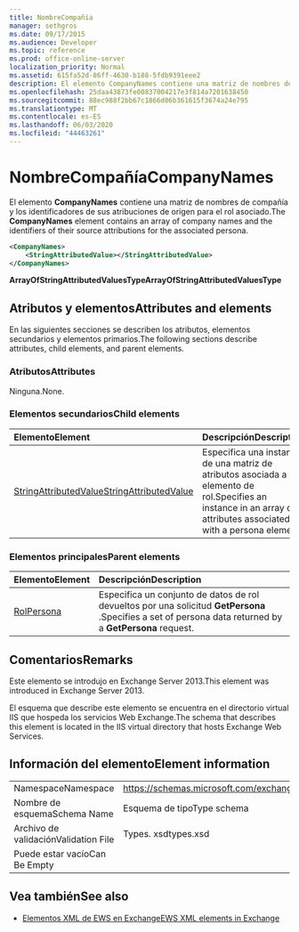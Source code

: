 ```yaml
---
title: NombreCompañía
manager: sethgros
ms.date: 09/17/2015
ms.audience: Developer
ms.topic: reference
ms.prod: office-online-server
localization_priority: Normal
ms.assetid: 615fa52d-86ff-4630-b188-5fdb9391eee2
description: El elemento CompanyNames contiene una matriz de nombres de compañía y los identificadores de sus atribuciones de origen para el rol asociado.
ms.openlocfilehash: 25daa43873fe00837004217e3f814a7201638450
ms.sourcegitcommit: 88ec988f2bb67c1866d06b361615f3674a24e795
ms.translationtype: MT
ms.contentlocale: es-ES
ms.lasthandoff: 06/03/2020
ms.locfileid: "44463261"
---
```

# <a name="companynames"></a><span data-ttu-id="777d8-103">NombreCompañía</span><span class="sxs-lookup"><span data-stu-id="777d8-103">CompanyNames</span></span>

<span data-ttu-id="777d8-104">El elemento **CompanyNames** contiene una matriz de nombres de compañía y los identificadores de sus atribuciones de origen para el rol asociado.</span><span class="sxs-lookup"><span data-stu-id="777d8-104">The **CompanyNames** element contains an array of company names and the identifiers of their source attributions for the associated persona.</span></span> 
  
```XML
<CompanyNames>
    <StringAttributedValue></StringAttributedValue>
</CompanyNames>
```

 <span data-ttu-id="777d8-105">**ArrayOfStringAttributedValuesType**</span><span class="sxs-lookup"><span data-stu-id="777d8-105">**ArrayOfStringAttributedValuesType**</span></span>
## <a name="attributes-and-elements"></a><span data-ttu-id="777d8-106">Atributos y elementos</span><span class="sxs-lookup"><span data-stu-id="777d8-106">Attributes and elements</span></span>

<span data-ttu-id="777d8-107">En las siguientes secciones se describen los atributos, elementos secundarios y elementos primarios.</span><span class="sxs-lookup"><span data-stu-id="777d8-107">The following sections describe attributes, child elements, and parent elements.</span></span>
  
### <a name="attributes"></a><span data-ttu-id="777d8-108">Atributos</span><span class="sxs-lookup"><span data-stu-id="777d8-108">Attributes</span></span>

<span data-ttu-id="777d8-109">Ninguna.</span><span class="sxs-lookup"><span data-stu-id="777d8-109">None.</span></span>
  
### <a name="child-elements"></a><span data-ttu-id="777d8-110">Elementos secundarios</span><span class="sxs-lookup"><span data-stu-id="777d8-110">Child elements</span></span>

|<span data-ttu-id="777d8-111">**Elemento**</span><span class="sxs-lookup"><span data-stu-id="777d8-111">**Element**</span></span>|<span data-ttu-id="777d8-112">**Descripción**</span><span class="sxs-lookup"><span data-stu-id="777d8-112">**Description**</span></span>|
|:-----|:-----|
|[<span data-ttu-id="777d8-113">StringAttributedValue</span><span class="sxs-lookup"><span data-stu-id="777d8-113">StringAttributedValue</span></span>](stringattributedvalue.md) <br/> |<span data-ttu-id="777d8-114">Especifica una instancia de una matriz de atributos asociada a un elemento de rol.</span><span class="sxs-lookup"><span data-stu-id="777d8-114">Specifies an instance in an array of attributes associated with a persona element.</span></span>  <br/> |
   
### <a name="parent-elements"></a><span data-ttu-id="777d8-115">Elementos principales</span><span class="sxs-lookup"><span data-stu-id="777d8-115">Parent elements</span></span>

|<span data-ttu-id="777d8-116">**Elemento**</span><span class="sxs-lookup"><span data-stu-id="777d8-116">**Element**</span></span>|<span data-ttu-id="777d8-117">**Descripción**</span><span class="sxs-lookup"><span data-stu-id="777d8-117">**Description**</span></span>|
|:-----|:-----|
|[<span data-ttu-id="777d8-118">Rol</span><span class="sxs-lookup"><span data-stu-id="777d8-118">Persona</span></span>](persona.md) <br/> |<span data-ttu-id="777d8-119">Especifica un conjunto de datos de rol devueltos por una solicitud **GetPersona** .</span><span class="sxs-lookup"><span data-stu-id="777d8-119">Specifies a set of persona data returned by a **GetPersona** request.</span></span>  <br/> |
   
## <a name="remarks"></a><span data-ttu-id="777d8-120">Comentarios</span><span class="sxs-lookup"><span data-stu-id="777d8-120">Remarks</span></span>

<span data-ttu-id="777d8-121">Este elemento se introdujo en Exchange Server 2013.</span><span class="sxs-lookup"><span data-stu-id="777d8-121">This element was introduced in Exchange Server 2013.</span></span>
  
<span data-ttu-id="777d8-122">El esquema que describe este elemento se encuentra en el directorio virtual IIS que hospeda los servicios Web Exchange.</span><span class="sxs-lookup"><span data-stu-id="777d8-122">The schema that describes this element is located in the IIS virtual directory that hosts Exchange Web Services.</span></span>
  
## <a name="element-information"></a><span data-ttu-id="777d8-123">Información del elemento</span><span class="sxs-lookup"><span data-stu-id="777d8-123">Element information</span></span>

|||
|:-----|:-----|
|<span data-ttu-id="777d8-124">Namespace</span><span class="sxs-lookup"><span data-stu-id="777d8-124">Namespace</span></span>  <br/> |https://schemas.microsoft.com/exchange/services/2006/types  <br/> |
|<span data-ttu-id="777d8-125">Nombre de esquema</span><span class="sxs-lookup"><span data-stu-id="777d8-125">Schema Name</span></span>  <br/> |<span data-ttu-id="777d8-126">Esquema de tipo</span><span class="sxs-lookup"><span data-stu-id="777d8-126">Type schema</span></span>  <br/> |
|<span data-ttu-id="777d8-127">Archivo de validación</span><span class="sxs-lookup"><span data-stu-id="777d8-127">Validation File</span></span>  <br/> |<span data-ttu-id="777d8-128">Types. xsd</span><span class="sxs-lookup"><span data-stu-id="777d8-128">types.xsd</span></span>  <br/> |
|<span data-ttu-id="777d8-129">Puede estar vacío</span><span class="sxs-lookup"><span data-stu-id="777d8-129">Can Be Empty</span></span>  <br/> ||
   
## <a name="see-also"></a><span data-ttu-id="777d8-130">Vea también</span><span class="sxs-lookup"><span data-stu-id="777d8-130">See also</span></span>



- [<span data-ttu-id="777d8-131">Elementos XML de EWS en Exchange</span><span class="sxs-lookup"><span data-stu-id="777d8-131">EWS XML elements in Exchange</span></span>](ews-xml-elements-in-exchange.md)

